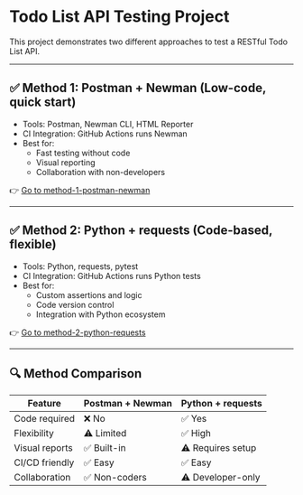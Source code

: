 # Todo List API Testing Project

This project demonstrates two different approaches to test a RESTful Todo List API.

---

## ✅ Method 1: Postman + Newman (Low-code, quick start)

- Tools: Postman, Newman CLI, HTML Reporter
- CI Integration: GitHub Actions runs Newman
- Best for:
  - Fast testing without code
  - Visual reporting
  - Collaboration with non-developers

👉 [Go to method-1-postman-newman](./method-1-postman-newman)

---

## ✅ Method 2: Python + requests (Code-based, flexible)

- Tools: Python, requests, pytest
- CI Integration: GitHub Actions runs Python tests
- Best for:
  - Custom assertions and logic
  - Code version control
  - Integration with Python ecosystem

👉 [Go to method-2-python-requests](./method-2-python-requests)

---

## 🔍 Method Comparison

| Feature                | Postman + Newman | Python + requests |
|------------------------|------------------|-------------------|
| Code required          | ❌ No            | ✅ Yes            |
| Flexibility            | ⚠️ Limited      | ✅ High           |
| Visual reports         | ✅ Built-in      | ⚠️ Requires setup |
| CI/CD friendly         | ✅ Easy          | ✅ Easy           |
| Collaboration          | ✅ Non-coders    | ⚠️ Developer-only |
